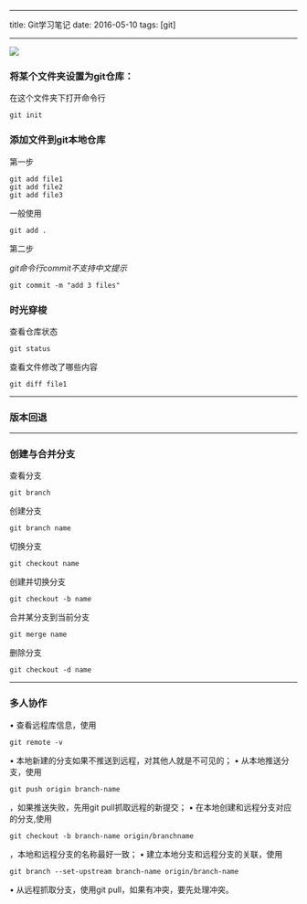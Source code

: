 ﻿---

title: Git学习笔记
date: 2016-05-10
tags: [git]

---

![](http://pccmxww5q.bkt.clouddn.com/git.png?imageView2/0/w/560/h/380/q/100)



### 将某个文件夹设置为git仓库：

在这个文件夹下打开命令行

```
git init
```
### 添加文件到git本地仓库
第一步

```
git add file1
git add file2
git add file3
```
一般使用

```
git add .
```
第二步

*git命令行commit不支持中文提示*

```
git commit -m "add 3 files"
```

### 时光穿梭
查看仓库状态

```
git status
```
查看文件修改了哪些内容

```
git diff file1
```

---

### 版本回退
---

### 创建与合并分支

查看分支
```
git branch
```
创建分支
```
git branch name
```
切换分支
```
git checkout name
```
创建并切换分支
```
git checkout -b name
```
合并某分支到当前分支
```
git merge name
```
删除分支
```
git checkout -d name
```

---

### 多人协作
• 查看远程库信息，使⽤
```
git remote -v
```
• 本地新建的分⽀如果不推送到远程，对其他⼈就是不可⻅的；
• 从本地推送分⽀，使⽤
```
git push origin branch-name
```
，如果推送失败，先⽤git pull抓取远程的新提交；
• 在本地创建和远程分⽀对应的分⽀,使用
```
git checkout -b branch-name origin/branchname
```
，本地和远程分⽀的名称最好⼀致；
• 建⽴本地分⽀和远程分⽀的关联，使⽤
```
git branch --set-upstream branch-name origin/branch-name
```
• 从远程抓取分⽀，使⽤git pull，如果有冲突，要先处理冲突。














